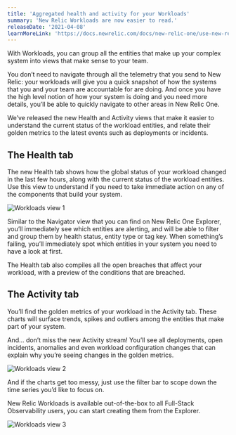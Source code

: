 ```yaml
---
title: 'Aggregated health and activity for your Workloads'
summary: 'New Relic Workloads are now easier to read.'
releaseDate: '2021-04-08'
learnMoreLink: 'https://docs.newrelic.com/docs/new-relic-one/use-new-relic-one/workloads/workloads-isolate-resolve-incidents-faster/'
---
```


With Workloads, you can group all the entities that make up your complex system into views that make sense to your team.

You don’t need to navigate through all the telemetry that you send to New Relic: your workloads will give you a quick snapshot of how the systems that you and your team are accountable for are doing. And once you have the high level notion of how your system is doing and you need more details, you’ll be able to quickly navigate to other areas in New Relic One.

We’ve released the new Health and Activity views that make it easier to understand the current status of the workload entities, and relate their golden metrics to the latest events such as deployments or incidents.

## The Health tab

The new Health tab shows how the global status of your workload changed in the last few hours, along with the current status of the workload entities. Use this view to understand if you need to take immediate action on any of the components that build your system.

![Workloads view 1](/images/Workloads.webp 'Workloads view 1')

Similar to the Navigator view that you can find on New Relic One Explorer, you’ll immediately see which entities are alerting, and will be able to filter and group them by health status, entity type or tag key. When something’s failing, you’ll immediately spot which entities in your system you need to have a look at first.

The Health tab also compiles all the open breaches that affect your workload, with a preview of the conditions that are breached.

## The Activity tab

You’ll find the golden metrics of your workload in the Activity tab. These charts will surface trends, spikes and outliers among the entities that make part of your system.

And... don’t miss the new Activity stream! You’ll see all deployments, open incidents, anomalies and even workload configuration changes that can explain why you’re seeing changes in the golden metrics.

![Workloads view 2](/images/Workloads-2.webp 'Workloads view 2')

And if the charts get too messy, just use the filter bar to scope down the time series you’d like to focus on.

New Relic Workloads is available out-of-the-box to all Full-Stack Observability users, you can start creating them from the Explorer.

![Workloads view 3](/images/Workloads-3.webp 'Workloads view 3')
